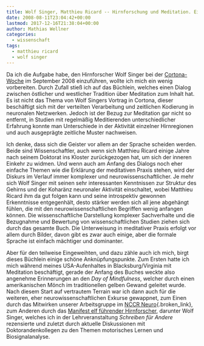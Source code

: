 ```yaml
---
title: Wolf Singer, Matthieu Ricard -- Hirnforschung und Meditation. Ein Dialog.
date: 2008-08-11T23:04:42+00:00
lastmod: 2017-12-16T21:38:04+00:00
author: Mathias Wellner
categories:
  - wissenschaft
tags:
  - matthieu ricard
  - wolf singer
---
```

Da ich die Aufgabe habe, den Hirnforscher Wolf Singer bei der [Cortona-Woche](http://www.cortona.ethz.ch) im September 2008 einzuführen, wollte ich mich ein wenig vorbereiten. Durch Zufall stieß ich auf das Büchlein, welches einen Dialog zwischen östlicher und westlicher Tradition über Meditation zum Inhalt hat. Es ist nicht das Thema von Wolf Singers Vortrag in Cortona, dieser beschäftigt sich mit der verteilten Verarbeitung und zeitlichen Kodierung in neuronalen Netzwerken. Jedoch ist der Bezug zur Meditation gar nicht so entfernt, in Studien mit regelmäßig Meditierenden unterschiedlicher Erfahrung konnte man Unterschiede in der Aktivität einzelner Hirnregionen und auch ausgeprägte zeitliche Muster nachweisen.

Ich denke, dass sich die Geister vor allem an der Sprache scheiden werden. Beide sind Wissenschaftler, auch wenn sich Matthieu Ricard einige Jahre nach seinem Doktorat ins Kloster zurückgezogen hat, um sich der inneren Einkehr zu widmen. Und wenn auch am Anfang des Dialogs noch eher einfache Themen wie die Erklärung der meditativen Praxis stehen, wird der Diskurs im Verlauf immer komplexer und neurowissenschaftlicher. Je mehr sich Wolf Singer mit seinen sehr interessanten Kenntnissen zur Struktur des Gehirns und der Koharänz neuronaler Aktivität einschaltet, wobei Matthieu Ricard ihm da gut folgen kann und seine introspektiv gewonnen Erkenntnisse entgegenhält, desto stärker werden sich all jene abgehängt fühlen, die mit den neurowissenschaftlichen Begriffen wenig anfangen können. Die wissenschaftliche Darstellung komplexer Sachverhalte und die Bezugnahme und Bewertung von wissenschaftlichen Studien ziehen sich durch das gesamte Buch. Die Unterweisung in meditativer Praxis erfolgt vor allem durch Bilder, davon gibt es zwar auch einige, aber die formale Sprache ist einfach mächtiger und dominanter.

Aber für den teilweise Eingeweihten, und dazu zähle auch ich mich, birgt dieses Büchlein einige schöne Anknüpfungspunkte. Zum Ersten hatte ich mich während meines USA-Aufenhaltes in Blacksburg/Virginia mit Meditation beschäftigt, gerade der Anfang des Buches weckte also angenehme Erinnerungen an den _Day of Mindfulness_, welcher durch einen amerikanischen Mönch im traditionellen gelben Gewand geleitet wurde. Nach diesem Start auf vertrautem Terrain war ich dann auch für die weiteren, eher neurowissenschaftlichen Exkurse gewappnet, zum Einen durch das Mitwirken unserer Arbeitsgruppe im [NCCR Neuro](http://www.nccr-neuro.uzh.ch/){.broken_link}, zum Anderen durch das [Manifest elf führender Hirnforscher](http://www.gehirn-und-geist.de/artikel/852357&_z=798884), darunter Wolf Singer, welches ich in der Lehrveranstaltung _Schreiben für Andere_ rezensierte und zuletzt durch aktuelle Diskussionen mit Doktorandenkollegen zu den Themen motorisches Lernen und Biosignalanalyse.